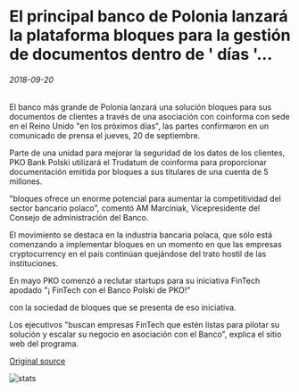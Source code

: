 # El principal banco de Polonia lanzará la plataforma bloques para la gestión de documentos dentro de ' días '...

###### 2018-09-20

El banco más grande de Polonia lanzará una solución bloques para sus documentos de clientes a través de una asociación con coinforma con sede en el Reino Unido "en los próximos días", las partes confirmaron en un comunicado de prensa el jueves, 20 de septiembre.

Parte de una unidad para mejorar la seguridad de los datos de los clientes, PKO Bank Polski utilizará el Trudatum de coinforma para proporcionar documentación emitida por bloques a sus titulares de una cuenta de 5 millones.

"bloques ofrece un enorme potencial para aumentar la competitividad del sector bancario polaco", comentó AM Marciniak, Vicepresidente del Consejo de administración del Banco.

El movimiento se destaca en la industria bancaria polaca, que sólo está comenzando a implementar bloques en un momento en que las empresas cryptocurrency en el país continúan quejándose del trato hostil de las instituciones.

En mayo PKO comenzó a reclutar startups para su iniciativa FinTech apodado "¡ FinTech con el Banco Polski de PKO!"

con la sociedad de bloques que se presenta de eso iniciativa.

Los ejecutivos "buscan empresas FinTech que estén listas para pilotar su solución y escalar su negocio en asociación con el Banco", explica el sitio web del programa.

[Original source](https://cointelegraph.com/news/polands-top-bank-to-launch-blockchain-platform-for-document-management-within-days)

![stats](https://c.statcounter.com/11760860/0/a89fa40b/1/ "stats")